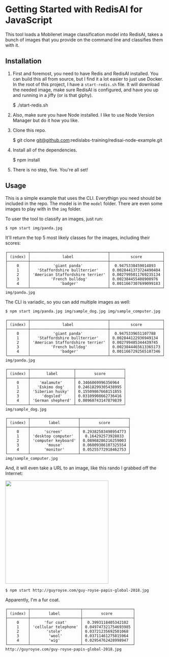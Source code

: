 # Getting Started with RedisAI for JavaScript

This tool loads a Mobilenet image classification model into RedisAI, takes a bunch of images that you provide on the command line and classifies them with it.

## Installation

1. First and foremost, you need to have Redis and RedisAI installed. You can build this all from source, but I find it a lot easier to just use Docker. In the root of this project, I have a `start-redis.sh` file. It will download the needed image, make sure RedisAI is configured, and have you up and running in a jiffy (or is that giphy).

    $ ./start-redis.sh

2. Also, make sure you have Node installed. I like to use Node Version Manager but do it how you like.

3. Clone this repo.

    $ git clone git@github.com:redislabs-training/redisai-node-example.git

4. Install all of the dependencies.

    $ npm install

5. There is no step, five. You're all set!

## Usage

This is a simple example that uses the CLI. Everythign you need should be included in the repo. The model is in the `model` folder. There are even some images to play with in the `img` folder.

To user the tool to classify an images, just run:

    $ npm start img/panda.jpg

It'll return the top 5 most likely classes for the images, including their scores:

    ┌─────────┬──────────────────────────────────┬───────────────────────┐
    │ (index) │              label               │         score         │
    ├─────────┼──────────────────────────────────┼───────────────────────┤
    │    0    │          'giant panda'           │  0.9475338459014893   │
    │    1    │   'Staffordshire bullterrier'    │ 0.0028441373724490404 │
    │    2    │ 'American Staffordshire terrier' │ 0.0027995011769235134 │
    │    3    │         'French bulldog'         │ 0.002384455408900976  │
    │    4    │             'badger'             │ 0.0011667307699099183 │
    └─────────┴──────────────────────────────────┴───────────────────────┘
    img/panda.jpg

The CLI is variadic, so you can add multiple images as well:

    $ npm start img/panda.jpg img/sample_dog.jpg img/sample_computer.jpg

    ┌─────────┬──────────────────────────────────┬───────────────────────┐
    │ (index) │              label               │         score         │
    ├─────────┼──────────────────────────────────┼───────────────────────┤
    │    0    │          'giant panda'           │  0.9475339651107788   │
    │    1    │   'Staffordshire bullterrier'    │ 0.002844122936949134  │
    │    2    │ 'American Staffordshire terrier' │ 0.002799485344439745  │
    │    3    │         'French bulldog'         │ 0.0023844465613365173 │
    │    4    │             'badger'             │ 0.0011667292565107346 │
    └─────────┴──────────────────────────────────┴───────────────────────┘
    img/panda.jpg

    ┌─────────┬───────────────────┬─────────────────────┐
    │ (index) │       label       │        score        │
    ├─────────┼───────────────────┼─────────────────────┤
    │    0    │    'malamute'     │ 0.3466069996356964  │
    │    1    │   'Eskimo dog'    │ 0.24618299305438995 │
    │    2    │ 'Siberian husky'  │ 0.15509867668151855 │
    │    3    │     'dogsled'     │ 0.03109908662736416 │
    │    4    │ 'German shepherd' │ 0.00960743147879839 │
    └─────────┴───────────────────┴─────────────────────┘
    img/sample_dog.jpg

    ┌─────────┬─────────────────────┬─────────────────────┐
    │ (index) │        label        │        score        │
    ├─────────┼─────────────────────┼─────────────────────┤
    │    0    │      'screen'       │ 0.29382583498954773 │
    │    1    │ 'desktop computer'  │  0.164292573928833  │
    │    2    │ 'computer keyboard' │ 0.08968286216259003 │
    │    3    │       'mouse'       │ 0.06009386107325554 │
    │    4    │      'monitor'      │ 0.05255772918462753 │
    └─────────┴─────────────────────┴─────────────────────┘
    img/sample_computer.jpg

And, it will even take a URL to an image, like this rando I grabbed off the Internet:

<img src="http://guyroyse.com/guy-royse-papis-global-2018.jpg" width="324" height="324">

    $ npm start http://guyroyse.com/guy-royse-papis-global-2018.jpg

Apparently, I'm a fur coat.

    ┌─────────┬──────────────────────┬──────────────────────┐
    │ (index) │        label         │        score         │
    ├─────────┼──────────────────────┼──────────────────────┤
    │    0    │      'fur coat'      │  0.3993118405342102  │
    │    1    │ 'cellular telephone' │ 0.049747321754693985 │
    │    2    │       'stole'        │ 0.03721235692501068  │
    │    3    │        'wool'        │ 0.03711461275815964  │
    │    4    │        'wig'         │ 0.02954762428998947  │
    └─────────┴──────────────────────┴──────────────────────┘
    http://guyroyse.com/guy-royse-papis-global-2018.jpg
